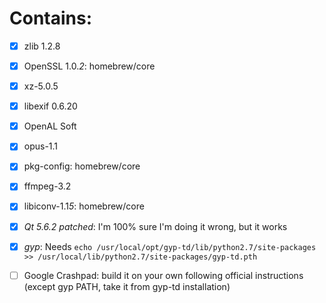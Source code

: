 # Contains:
 - [x] zlib 1.2.8
 - [x] OpenSSL 1.0.*2*: homebrew/core 
 - [x] xz-5.0.5
 - [x] libexif 0.6.20
 - [x] OpenAL Soft
 - [x] opus-1.1
 - [x] pkg-config: homebrew/core 
 - [x] ffmpeg-3.2
 - [x] libiconv-1.1*5*: homebrew/core
 - [x] _Qt 5.6.2 patched_: I'm 100% sure I'm doing it wrong, but it works
 - [x] _gyp_: Needs `echo /usr/local/opt/gyp-td/lib/python2.7/site-packages >> /usr/local/lib/python2.7/site-packages/gyp-td.pth`
 - [ ] Google Crashpad: build it on your own following official instructions (except gyp PATH, take it from gyp-td installation)

